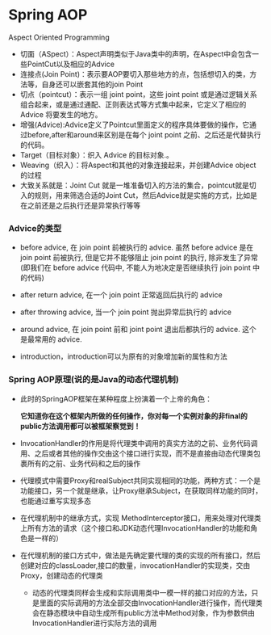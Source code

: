 # Spring AOP

Aspect Oriented Programming

* 切面（ASpect）：Aspect声明类似于Java类中的声明，在Aspect中会包含一些PointCut以及相应的Advice
* 连接点\(Join Point\)：表示要AOP要切入那些地方的点，包括想切入的类，方法等，自身还可以嵌套其他的join Point
* 切点（pointcut）：表示一组 joint point，这些 joint point 或是通过逻辑关系组合起来，或是通过通配、正则表达式等方式集中起来，它定义了相应的 Advice 将要发生的地方。
* 增强\(Advice\):Advice定义了Pointcut里面定义的程序具体要做的操作，它通过before,after和around来区别是在每个 joint point 之前、之后还是代替执行的代码。
* Target（目标对象）：织入 Advice 的目标对象.。
* Weaving（织入）：将Aspect和其他的对象连接起来，并创建Advice object的过程
* 大致关系就是：Joint Cut 就是一堆准备切入的方法的集合，pointcut就是切入的规则，用来筛选合适的Joint Cut，然后Advice就是实施的方式，比如是在之前还是之后执行还是异常执行等等

### Advice的类型

* before advice, 在 join point 前被执行的 advice. 虽然 before advice 是在 join point 前被执行, 但是它并不能够阻止 join point 的执行, 除非发生了异常\(即我们在 before advice 代码中, 不能人为地决定是否继续执行 join point 中的代码\)
* after return advice, 在一个 join point 正常返回后执行的 advice

* after throwing advice, 当一个 join point 抛出异常后执行的 advice

* around advice, 在 join point 前和 joint point 退出后都执行的 advice. 这个是最常用的 advice.

* introduction，introduction可以为原有的对象增加新的属性和方法

### Spring AOP原理\(说的是Java的动态代理机制\)

* 此时的SpringAOP框架在某种程度上扮演着一个上帝的角色：

  **它知道你在这个框架内所做的任何操作，你对每一个实例对象的非final的public方法调用都可以被框架察觉到！**

* InvocationHandler的作用是将代理类中调用的真实方法的之前、业务代码调用、之后或者其他的操作交由这个接口进行实现，而不是直接由动态代理类包裹所有的之前、业务代码和之后的操作

* 代理模式中需要Proxy和realSubject共同实现相同的功能，两种方式：一个是功能接口，另一个就是继承，让Proxy继承Subject，在获取同样功能的同时，也能通过重写实现多态

* 在代理机制中的继承方式，实现 MethodInterceptor接口，用来处理对代理类上所有方法的请求（这个接口和JDK动态代理InvocationHandler的功能和角色是一样的）

* 在代理机制的接口方式中，做法是先确定要代理的类的实现的所有接口，然后创建对应的classLoader,接口的数量，invocationHandler的实现类，交由Proxy，创建动态的代理类

  * 动态的代理类同样会生成和实际调用类中一模一样的接口对应的方法，只是里面的实际调用的方法全部交由InvocationHandler进行操作，而代理类会在静态模块中自动生成所有public方法中Method对象，作为参数供由InvocationHandler进行实际方法的调用



